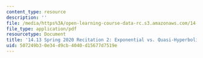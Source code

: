 ```yaml
---
content_type: resource
description: ''
file: /media/https%3A/open-learning-course-data-rc.s3.amazonaws.com/14-13-psychology-and-economics-spring-2020/507249b30e34d9cb4040d15677d7519e_MIT14_13s20_rec2.pdf
file_type: application/pdf
resourcetype: Document
title: '14.13 Spring 2020 Recitation 2: Exponential vs. Quasi-Hyperbolic Discounting'
uid: 507249b3-0e34-d9cb-4040-d15677d7519e
---
```

